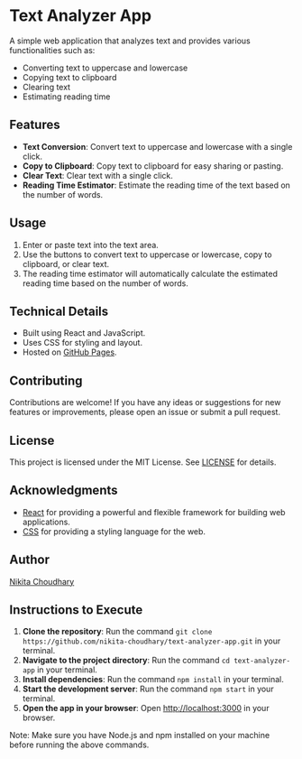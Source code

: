 

**Text Analyzer App**
======================

A simple web application that analyzes text and provides various functionalities such as:

* Converting text to uppercase and lowercase
* Copying text to clipboard
* Clearing text
* Estimating reading time

**Features**
------------

* **Text Conversion**: Convert text to uppercase and lowercase with a single click.
* **Copy to Clipboard**: Copy text to clipboard for easy sharing or pasting.
* **Clear Text**: Clear text with a single click.
* **Reading Time Estimator**: Estimate the reading time of the text based on the number of words.

**Usage**
---------

1. Enter or paste text into the text area.
2. Use the buttons to convert text to uppercase or lowercase, copy to clipboard, or clear text.
3. The reading time estimator will automatically calculate the estimated reading time based on the number of words.

**Technical Details**
--------------------

* Built using React and JavaScript.
* Uses CSS for styling and layout.
* Hosted on [GitHub Pages](https://github.com/username/text-analyzer-app).

**Contributing**
---------------

Contributions are welcome! If you have any ideas or suggestions for new features or improvements, please open an issue or submit a pull request.

**License**
----------

This project is licensed under the MIT License. See [LICENSE](LICENSE) for details.

**Acknowledgments**
------------------

* [React](https://reactjs.org/) for providing a powerful and flexible framework for building web applications.
* [CSS](https://www.w3.org/Style/CSS/) for providing a styling language for the web.

**Author**
----------

[Nikita Choudhary](https://github.com/nikita-choudhary)

**Instructions to Execute**
---------------------------

1. **Clone the repository**: Run the command `git clone https://github.com/nikita-choudhary/text-analyzer-app.git` in your terminal.
2. **Navigate to the project directory**: Run the command `cd text-analyzer-app` in your terminal.
3. **Install dependencies**: Run the command `npm install` in your terminal.
4. **Start the development server**: Run the command `npm start` in your terminal.
5. **Open the app in your browser**: Open [http://localhost:3000](http://localhost:3000) in your browser.

Note: Make sure you have Node.js and npm installed on your machine before running the above commands.